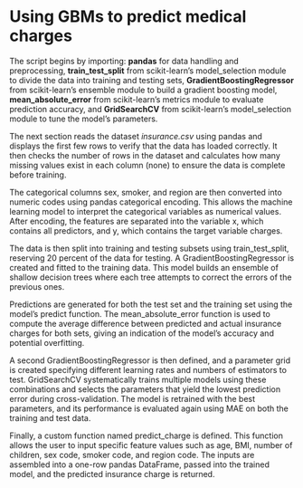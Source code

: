 # Using GBMs to predict medical charges

The script begins by importing: 
**pandas** for data handling and preprocessing, 
**train_test_split** from scikit-learn’s model_selection module to divide the data into training and testing sets, 
**GradientBoostingRegressor** from scikit-learn’s ensemble module to build a gradient boosting model, 
**mean_absolute_error** from scikit-learn’s metrics module to evaluate prediction accuracy, and 
**GridSearchCV** from scikit-learn’s model_selection module to tune the model’s parameters.

The next section reads the dataset *insurance.csv* using pandas and displays the first few rows to verify that the data has loaded correctly. It then checks the number of rows in the dataset and calculates how many missing values exist in each column (none) to ensure the data is complete before training.

The categorical columns sex, smoker, and region are then converted into numeric codes using pandas categorical encoding. This allows the machine learning model to interpret the categorical variables as numerical values. After encoding, the features are separated into the variable x, which contains all predictors, and y, which contains the target variable charges.

The data is then split into training and testing subsets using train_test_split, reserving 20 percent of the data for testing. A GradientBoostingRegressor is created and fitted to the training data. This model builds an ensemble of shallow decision trees where each tree attempts to correct the errors of the previous ones.

Predictions are generated for both the test set and the training set using the model’s predict function. The mean_absolute_error function is used to compute the average difference between predicted and actual insurance charges for both sets, giving an indication of the model’s accuracy and potential overfitting.

A second GradientBoostingRegressor is then defined, and a parameter grid is created specifying different learning rates and numbers of estimators to test. GridSearchCV systematically trains multiple models using these combinations and selects the parameters that yield the lowest prediction error during cross-validation. The model is retrained with the best parameters, and its performance is evaluated again using MAE on both the training and test data.

Finally, a custom function named predict_charge is defined. This function allows the user to input specific feature values such as age, BMI, number of children, sex code, smoker code, and region code. The inputs are assembled into a one-row pandas DataFrame, passed into the trained model, and the predicted insurance charge is returned.
